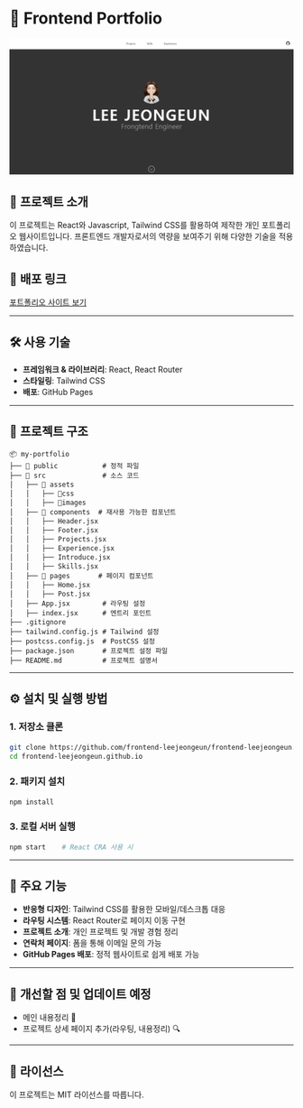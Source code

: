 # 🚀 Frontend Portfolio

![Portfolio Preview](./src/assets/images/main.png) <!-- 배포 후 스크린샷 추가 -->

## 📌 프로젝트 소개

이 프로젝트는 React와 Javascript, Tailwind CSS를 활용하여 제작한 개인 포트폴리오 웹사이트입니다.
프론트엔드 개발자로서의 역량을 보여주기 위해 다양한 기술을 적용하였습니다.

## 🔗 배포 링크

[포트폴리오 사이트 보기](https://frontend-leejeongeun.github.io)

---

## 🛠 사용 기술

- **프레임워크 & 라이브러리**: React, React Router
- **스타일링**: Tailwind CSS
- **배포**: GitHub Pages

---

## 📂 프로젝트 구조

```plaintext
📦 my-portfolio
├── 📂 public           # 정적 파일
├── 📂 src              # 소스 코드
│   ├── 📂 assets
│   │   ├── 📂css
│   │   ├── 📂images
│   ├── 📂 components  # 재사용 가능한 컴포넌트
│   │   ├── Header.jsx
│   │   ├── Footer.jsx
│   │   ├── Projects.jsx
│   │   ├── Experience.jsx
│   │   ├── Introduce.jsx
│   │   ├── Skills.jsx
│   ├── 📂 pages       # 페이지 컴포넌트
│   │   ├── Home.jsx
│   │   ├── Post.jsx
│   ├── App.jsx        # 라우팅 설정
│   ├── index.jsx      # 엔트리 포인트
├── .gitignore
├── tailwind.config.js # Tailwind 설정
├── postcss.config.js  # PostCSS 설정
├── package.json       # 프로젝트 설정 파일
├── README.md          # 프로젝트 설명서
```

---

## ⚙️ 설치 및 실행 방법

### 1. 저장소 클론

```sh
git clone https://github.com/frontend-leejeongeun/frontend-leejeongeun.github.io.git
cd frontend-leejeongeun.github.io
```

### 2. 패키지 설치

```sh
npm install
```

### 3. 로컬 서버 실행

```sh
npm start    # React CRA 사용 시
```

---

## 🎨 주요 기능

- **반응형 디자인**: Tailwind CSS를 활용한 모바일/데스크톱 대응
- **라우팅 시스템**: React Router로 페이지 이동 구현
- **프로젝트 소개**: 개인 프로젝트 및 개발 경험 정리
- **연락처 페이지**: 폼을 통해 이메일 문의 가능
- **GitHub Pages 배포**: 정적 웹사이트로 쉽게 배포 가능

---

## 📢 개선할 점 및 업데이트 예정

- 메인 내용정리 🌙
- 프로젝트 상세 페이지 추가(라우팅, 내용정리) 🔍

---

## 📝 라이선스

이 프로젝트는 MIT 라이선스를 따릅니다.
